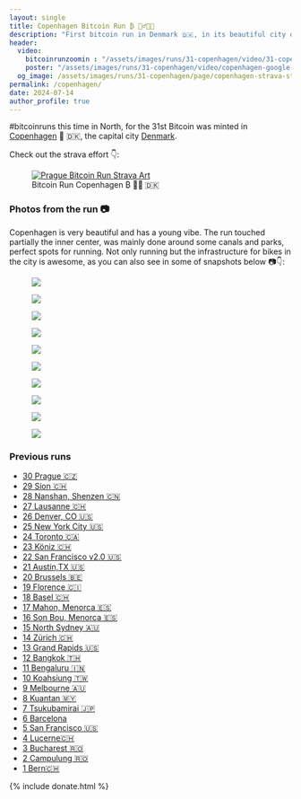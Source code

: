 ```yaml
---
layout: single
title: Copenhagen Bitcoin Run ₿ 🏃‍♂️🇩🇰
description: "First bitcoin run in Denmark ️🇩🇰, in its beautiful city capital Copenhagen"
header:
  video:
    bitcoinrunzoomin : "/assets/images/runs/31-copenhagen/video/31-copenhagen-zoomin-min-1080p.mp4"
    poster: "/assets/images/runs/31-copenhagen/video/copenhagen-google-earth-label-1080p.jpg"
  og_image: /assets/images/runs/31-copenhagen/page/copenhagen-strava-standard-label-author-pictures-1490x870.jpg
permalink: /copenhagen/
date: 2024-07-14
author_profile: true
---
```


#bitcoinruns this time in North, for the 31st Bitcoin  was minted in [Copenhagen](https://en.wikipedia.org/wiki/Copenhagen) 🎉 🇩🇰,
the capital city [Denmark](https://en.wikipedia.org/wiki/Denmark).

Check out the strava effort 👇:

<figure class="image">
  <a href="https://www.strava.com/activities/11882643474">
    <img src="/assets/images/runs/31-copenhagen/page/copenhagen-strava-standard-label-1490x870.jpg" alt="Prague Bitcoin Run Strava Art">
  </a>
  <figcaption>Bitcoin Run Copenhagen ₿ 🏃‍♂️ 🇩🇰</figcaption>
</figure>


### Photos from the run 📷

Copenhagen is very beautiful and has a young vibe. The run touched partially the inner center,
was mainly done around some canals and parks, perfect spots for running. Not only running
but the infrastructure for bikes in the city is awesome, as you can also see in some of snapshots below 📷👇:

<figure class="image">
  <a href="/assets/images/runs/31-copenhagen/city/1-start-of-the-run-overlay-1200x900.jpg">
    <img src="/assets/images/runs/31-copenhagen/city/1-start-of-the-run-overlay-1200x900.jpg">
  </a>
</figure>

<figure class="image">
  <a href="/assets/images/runs/31-copenhagen/city/2-walk-bike-track-overlay-1200x900.jpg">
    <img src="/assets/images/runs/31-copenhagen/city/2-walk-bike-track-overlay-1200x900.jpg">
  </a>
</figure>

<figure class="image">
  <a href="/assets/images/runs/31-copenhagen/city/3-bikes-everywhere-overlay-1200x1200.jpg">
    <img src="/assets/images/runs/31-copenhagen/city/3-bikes-everywhere-overlay-1200x1200.jpg">
  </a>
</figure>

<figure class="image">
  <a href="/assets/images/runs/31-copenhagen/city/4-canal-running-bike-overlay-1200x900.jpg">
    <img src="/assets/images/runs/31-copenhagen/city/4-canal-running-bike-overlay-1200x900.jpg">
  </a>
</figure>

<figure class="image">
  <a href="/assets/images/runs/31-copenhagen/city/5-canal-water-reflection-bridge-overlay-1200x900.jpg">
    <img src="/assets/images/runs/31-copenhagen/city/5-canal-water-reflection-bridge-overlay-1200x900.jpg">
  </a>
</figure>

<figure class="image">
  <a href="/assets/images/runs/31-copenhagen/city/6-me-with-wild-geese-1200x900.jpg">
    <img src="/assets/images/runs/31-copenhagen/city/6-me-with-wild-geese-1200x900.jpg">
  </a>
</figure>

<figure class="image">
  <a href="/assets/images/runs/31-copenhagen/city/7-street-art-1200x900.jpg">
    <img src="/assets/images/runs/31-copenhagen/city/7-street-art-1200x900.jpg">
  </a>
</figure>

<figure class="image">
  <a href="/assets/images/runs/31-copenhagen/city/8-royal-palace-entry-overlay-1200x900.jpg">
    <img src="/assets/images/runs/31-copenhagen/city/8-royal-palace-entry-overlay-1200x900.jpg">
  </a>
</figure>

<figure class="image">
  <a href="/assets/images/runs/31-copenhagen/city/9-canal-view-wide-overlay-1200x900.jpg">
    <img src="/assets/images/runs/31-copenhagen/city/9-canal-view-wide-overlay-1200x900.jpg">
  </a>
</figure>

<figure class="image">
  <a href="/assets/images/runs/31-copenhagen/city/10-colourful-buildings-overlay-1200x900.jpg">
    <img src="/assets/images/runs/31-copenhagen/city/10-colourful-buildings-overlay-1200x900.jpg">
  </a>
</figure>

### Previous runs

- [30 Prague 🇨🇿](/prague)
- [29 Sion 🇨🇭](/sion)
- [28 Nanshan, Shenzen 🇨🇳](/shenzen/nanshan)
- [27 Lausanne 🇨🇭](/lausanne)
- [26 Denver, CO 🇺🇸](/denver)
- [25 New York City 🇺🇸](/nyc)
- [24 Toronto 🇨🇦](/toronto)
- [23 Köniz 🇨🇭](/koeniz)
- [22 San Francisco v2.0 🇺🇸](/san-francisco-v2)
- [21 Austin,TX 🇺🇸](/austin)
- [20 Brussels 🇧🇪](/bruxelles)
- [19 Florence 🇨🇮](/florence)
- [18 Basel 🇨🇭](/basel)
- [17 Mahon, Menorca 🇪🇸](/mahon)
- [16 Son Bou, Menorca 🇪🇸](/son-bou)
- [15 North Sydney 🇦🇺](/north-sydney)
- [14 Zürich 🇨🇭](/zuerich)
- [13 Grand Rapids️ 🇺🇸](/grand-rapids)
- [12 Bangkok️ 🇹🇭](/bangkok)
- [11 Bengaluru 🇮🇳](/bengaluru)
- [10 Koahsiung 🇹🇼](/kaohsiung)
- [9 Melbourne 🇦🇺](/melbourne)
- [8 Kuantan 🇲🇾](/kuantan)
- [7 Tsukubamirai 🇯🇵](/tsukubamirai)
- [6 Barcelona](/barcelona)
- [5 San Francisco 🇺🇸](/san-francisco)
- [4 Lucerne🇨🇭](/lucerne)
- [3 Bucharest 🇷🇴](/bucharest)
- [2 Campulung 🇷🇴](/campulung)
- [1 Bern🇨🇭](/bern)


{% include donate.html %}  
  
  
